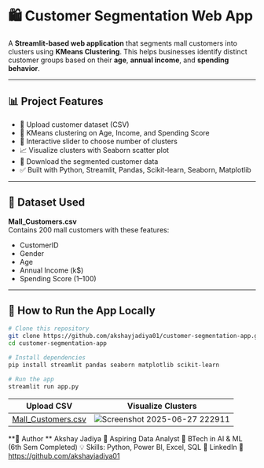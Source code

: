 # 🛍️ Customer Segmentation Web App

A **Streamlit-based web application** that segments mall customers into clusters using **KMeans Clustering**. This helps businesses identify distinct customer groups based on their **age**, **annual income**, and **spending behavior**.

---

## 📊 Project Features

- 📂 Upload customer dataset (CSV)
- 🧠 KMeans clustering on Age, Income, and Spending Score
- 🎯 Interactive slider to choose number of clusters
- 📈 Visualize clusters with Seaborn scatter plot
- 💾 Download the segmented customer data
- ✅ Built with Python, Streamlit, Pandas, Scikit-learn, Seaborn, Matplotlib

---

## 📁 Dataset Used

**Mall_Customers.csv**  
Contains 200 mall customers with these features:
- CustomerID
- Gender
- Age
- Annual Income (k$)
- Spending Score (1–100)

---

## 🚀 How to Run the App Locally

```bash
# Clone this repository
git clone https://github.com/akshayjadiya01/customer-segmentation-app.git
cd customer-segmentation-app

# Install dependencies
pip install streamlit pandas seaborn matplotlib scikit-learn

# Run the app
streamlit run app.py
```

| Upload CSV                                                         | Visualize Clusters                                                      |
| ------------------------------------------------------------------ | ----------------------------------------------------------------------- |
| [Mall_Customers.csv](https://github.com/user-attachments/files/20952992/Mall_Customers.csv)| ![Screenshot 2025-06-27 222911](https://github.com/user-attachments/assets/58a7652d-a667-41b7-8464-18bb99b0d30b)|

**👤 Author **
Akshay Jadiya
💼 Aspiring Data Analyst
📍 BTech in AI & ML (6th Sem Completed)
💡 Skills: Python, Power BI, Excel, SQL
🔗 LinkedIn
🔗 https://github.com/akshayjadiya01

